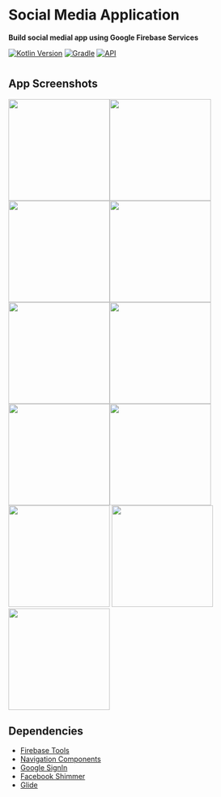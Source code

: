 # Social Media Application
**Build social medial app using Google Firebase Services**


[![Kotlin Version](https://img.shields.io/badge/kotlin-1.7.20-blue.svg)](http://kotlinlang.org/)
[![Gradle](https://img.shields.io/badge/gradle-7.3.1-blue.svg)](https://lv.binarybabel.org/catalog/gradle/latest)
[![API](https://img.shields.io/badge/API-21%2B-blue.svg?style=flat)](https://android-arsenal.com/api?level=21)
#

## **App Screenshots**

<img src="https://i.imgur.com/RqSH22T.png" width="200"><img src="https://i.imgur.com/fCXBhUw.png" width="200">
<img src="https://i.imgur.com/RlnOq0B.png" width="200"><img src="https://i.imgur.com/wjyFubC.png" width="200">
<img src="https://i.imgur.com/TAT4TX6.png" width="200"><img src="https://i.imgur.com/nGsl1r3.png" width="200">
<img src="https://i.imgur.com/m3YH3dy.png" width="200"><img src="https://i.imgur.com/q3dxM9K.png" width="200">
<img src="https://i.imgur.com/6HQqbw3.png" width="200">
<img src="https://i.imgur.com/pp6NZ4b.png" width="200">
<img src="https://i.imgur.com/lXfrFNy.png" width="200">

## **Dependencies**
-  [Firebase Tools](https://firebase.google.com/)
-  [Navigation Components](https://developer.android.com/guide/navigation/navigation-getting-started)
-  [Google SignIn](https://ads.google.com/intl/en_eg/home/)
-  [Facebook Shimmer](https://facebook.github.io/shimmer-android/)
-  [Glide](https://square.github.io/picasso/)
#
